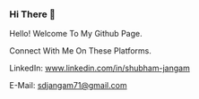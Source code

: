 ### Hi There 👋

Hello! Welcome To My Github Page.

Connect With Me On These Platforms.

LinkedIn: www.linkedin.com/in/shubham-jangam

E-Mail: sdjangam71@gmail.com
